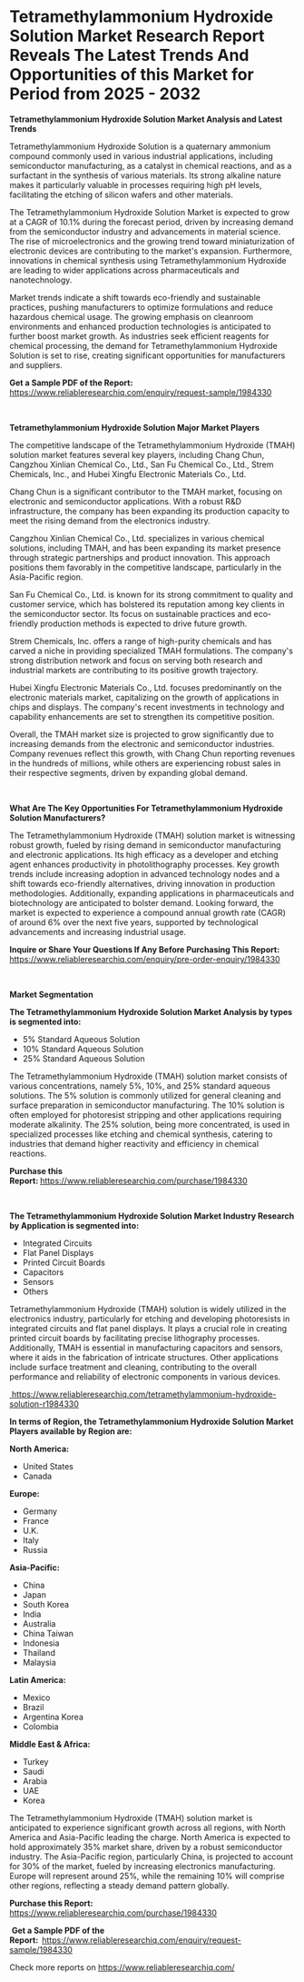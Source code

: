 <p><h1>Tetramethylammonium Hydroxide Solution Market Research Report Reveals The Latest Trends And Opportunities of this Market for Period from 2025 - 2032</h1></p><p><strong>Tetramethylammonium Hydroxide Solution Market Analysis and Latest Trends</strong></p>
<p><p>Tetramethylammonium Hydroxide Solution is a quaternary ammonium compound commonly used in various industrial applications, including semiconductor manufacturing, as a catalyst in chemical reactions, and as a surfactant in the synthesis of various materials. Its strong alkaline nature makes it particularly valuable in processes requiring high pH levels, facilitating the etching of silicon wafers and other materials.</p><p>The Tetramethylammonium Hydroxide Solution Market is expected to grow at a CAGR of 10.1% during the forecast period, driven by increasing demand from the semiconductor industry and advancements in material science. The rise of microelectronics and the growing trend toward miniaturization of electronic devices are contributing to the market's expansion. Furthermore, innovations in chemical synthesis using Tetramethylammonium Hydroxide are leading to wider applications across pharmaceuticals and nanotechnology.</p><p>Market trends indicate a shift towards eco-friendly and sustainable practices, pushing manufacturers to optimize formulations and reduce hazardous chemical usage. The growing emphasis on cleanroom environments and enhanced production technologies is anticipated to further boost market growth. As industries seek efficient reagents for chemical processing, the demand for Tetramethylammonium Hydroxide Solution is set to rise, creating significant opportunities for manufacturers and suppliers.</p></p>
<p><strong>Get a Sample PDF of the Report:&nbsp;</strong> <a href="https://www.reliableresearchiq.com/enquiry/request-sample/1984330?utm_campaign=2125&utm_medium=2&utm_source=Github&utm_content=ia&utm_term=30012025&utm_id=tetramethylammonium-hydroxide-solution">https://www.reliableresearchiq.com/enquiry/request-sample/1984330</a></p>
<p>&nbsp;</p>
<p><strong>Tetramethylammonium Hydroxide Solution Major Market Players</strong></p>
<p><p>The competitive landscape of the Tetramethylammonium Hydroxide (TMAH) solution market features several key players, including Chang Chun, Cangzhou Xinlian Chemical Co., Ltd., San Fu Chemical Co., Ltd., Strem Chemicals, Inc., and Hubei Xingfu Electronic Materials Co., Ltd. </p><p>Chang Chun is a significant contributor to the TMAH market, focusing on electronic and semiconductor applications. With a robust R&D infrastructure, the company has been expanding its production capacity to meet the rising demand from the electronics industry. </p><p>Cangzhou Xinlian Chemical Co., Ltd. specializes in various chemical solutions, including TMAH, and has been expanding its market presence through strategic partnerships and product innovation. This approach positions them favorably in the competitive landscape, particularly in the Asia-Pacific region.</p><p>San Fu Chemical Co., Ltd. is known for its strong commitment to quality and customer service, which has bolstered its reputation among key clients in the semiconductor sector. Its focus on sustainable practices and eco-friendly production methods is expected to drive future growth.</p><p>Strem Chemicals, Inc. offers a range of high-purity chemicals and has carved a niche in providing specialized TMAH formulations. The company's strong distribution network and focus on serving both research and industrial markets are contributing to its positive growth trajectory.</p><p>Hubei Xingfu Electronic Materials Co., Ltd. focuses predominantly on the electronic materials market, capitalizing on the growth of applications in chips and displays. The company's recent investments in technology and capability enhancements are set to strengthen its competitive position.</p><p>Overall, the TMAH market size is projected to grow significantly due to increasing demands from the electronic and semiconductor industries. Company revenues reflect this growth, with Chang Chun reporting revenues in the hundreds of millions, while others are experiencing robust sales in their respective segments, driven by expanding global demand.</p></p>
<p>&nbsp;</p>
<p><strong>What Are The Key Opportunities For Tetramethylammonium Hydroxide Solution Manufacturers?</strong></p>
<p><p>The Tetramethylammonium Hydroxide (TMAH) solution market is witnessing robust growth, fueled by rising demand in semiconductor manufacturing and electronic applications. Its high efficacy as a developer and etching agent enhances productivity in photolithography processes. Key growth trends include increasing adoption in advanced technology nodes and a shift towards eco-friendly alternatives, driving innovation in production methodologies. Additionally, expanding applications in pharmaceuticals and biotechnology are anticipated to bolster demand. Looking forward, the market is expected to experience a compound annual growth rate (CAGR) of around 6% over the next five years, supported by technological advancements and increasing industrial usage.</p></p>
<p><strong>Inquire or Share Your Questions If Any Before Purchasing This Report:</strong> <a href="https://www.reliableresearchiq.com/enquiry/pre-order-enquiry/1984330?utm_campaign=2125&utm_medium=2&utm_source=Github&utm_content=ia&utm_term=30012025&utm_id=tetramethylammonium-hydroxide-solution">https://www.reliableresearchiq.com/enquiry/pre-order-enquiry/1984330</a></p>
<p>&nbsp;</p>
<p><strong>Market Segmentation</strong></p>
<p><strong>The Tetramethylammonium Hydroxide Solution Market Analysis by types is segmented into:</strong></p>
<p><ul><li>5% Standard Aqueous Solution</li><li>10% Standard Aqueous Solution</li><li>25% Standard Aqueous Solution</li></ul></p>
<p><p>The Tetramethylammonium Hydroxide (TMAH) solution market consists of various concentrations, namely 5%, 10%, and 25% standard aqueous solutions. The 5% solution is commonly utilized for general cleaning and surface preparation in semiconductor manufacturing. The 10% solution is often employed for photoresist stripping and other applications requiring moderate alkalinity. The 25% solution, being more concentrated, is used in specialized processes like etching and chemical synthesis, catering to industries that demand higher reactivity and efficiency in chemical reactions.</p></p>
<p><strong>Purchase this Report:&nbsp;</strong><a href="https://www.reliableresearchiq.com/purchase/1984330?utm_campaign=2125&utm_medium=2&utm_source=Github&utm_content=ia&utm_term=30012025&utm_id=tetramethylammonium-hydroxide-solution">https://www.reliableresearchiq.com/purchase/1984330</a></p>
<p>&nbsp;</p>
<p><strong>The Tetramethylammonium Hydroxide Solution Market Industry Research by Application is segmented into:</strong></p>
<p><ul><li>Integrated Circuits</li><li>Flat Panel Displays</li><li>Printed Circuit Boards</li><li>Capacitors</li><li>Sensors</li><li>Others</li></ul></p>
<p><p>Tetramethylammonium Hydroxide (TMAH) solution is widely utilized in the electronics industry, particularly for etching and developing photoresists in integrated circuits and flat panel displays. It plays a crucial role in creating printed circuit boards by facilitating precise lithography processes. Additionally, TMAH is essential in manufacturing capacitors and sensors, where it aids in the fabrication of intricate structures. Other applications include surface treatment and cleaning, contributing to the overall performance and reliability of electronic components in various devices.</p></p>
<p><a href="https://www.reliableresearchiq.com/tetramethylammonium-hydroxide-solution-r1984330?utm_campaign=2125&utm_medium=2&utm_source=Github&utm_content=ia&utm_term=30012025&utm_id=tetramethylammonium-hydroxide-solution">&nbsp;https://www.reliableresearchiq.com/tetramethylammonium-hydroxide-solution-r1984330</a></p>
<p><strong>In terms of Region, the Tetramethylammonium Hydroxide Solution Market Players available by Region are:</strong></p>
<p>
    <p> <strong> North America: </strong>
        <ul>
            <li>United States</li>
            <li>Canada</li>
        </ul>
        </p> 
    <p> <strong> Europe: </strong>
        <ul>
            <li>Germany</li>
            <li>France</li>
            <li>U.K.</li>
            <li>Italy</li>
            <li>Russia</li>
        </ul>
        </p> 
    <p> <strong> Asia-Pacific: </strong>
        <ul>
            <li>China</li>
            <li>Japan</li>
            <li>South Korea</li>
            <li>India</li>
            <li>Australia</li>
            <li>China Taiwan</li>
            <li>Indonesia</li>
            <li>Thailand</li>
            <li>Malaysia</li>
        </ul>
        </p> 
    <p> <strong> Latin America: </strong>
        <ul>
            <li>Mexico</li>
            <li>Brazil</li>
            <li>Argentina Korea</li>
            <li>Colombia</li>
        </ul>
        </p> 
    <p> <strong> Middle East & Africa: </strong>
        <ul>
            <li>Turkey</li>
            <li>Saudi</li>
            <li>Arabia</li>
            <li>UAE</li>
            <li>Korea</li>
        </ul>
    </p>
    </p>
<p><p>The Tetramethylammonium Hydroxide (TMAH) solution market is anticipated to experience significant growth across all regions, with North America and Asia-Pacific leading the charge. North America is expected to hold approximately 35% market share, driven by a robust semiconductor industry. The Asia-Pacific region, particularly China, is projected to account for 30% of the market, fueled by increasing electronics manufacturing. Europe will represent around 25%, while the remaining 10% will comprise other regions, reflecting a steady demand pattern globally.</p></p>
<p><strong>Purchase this Report: </strong><a href="https://www.reliableresearchiq.com/purchase/1984330?utm_campaign=2125&utm_medium=2&utm_source=Github&utm_content=ia&utm_term=30012025&utm_id=tetramethylammonium-hydroxide-solution">https://www.reliableresearchiq.com/purchase/1984330</a></p>
<p>&nbsp;<strong>Get a Sample PDF of the Report:&nbsp;&nbsp;</strong><a href="https://www.reliableresearchiq.com/enquiry/request-sample/1984330?utm_campaign=2125&utm_medium=2&utm_source=Github&utm_content=ia&utm_term=30012025&utm_id=tetramethylammonium-hydroxide-solution">https://www.reliableresearchiq.com/enquiry/request-sample/1984330</a></p>
<p><strong></strong></p>
<p>Check more reports on <a href="https://www.reliableresearchiq.com/?utm_campaign=2125&utm_medium=2&utm_source=Github&utm_content=ia&utm_term=30012025&utm_id=tetramethylammonium-hydroxide-solution">https://www.reliableresearchiq.com/</a></p>